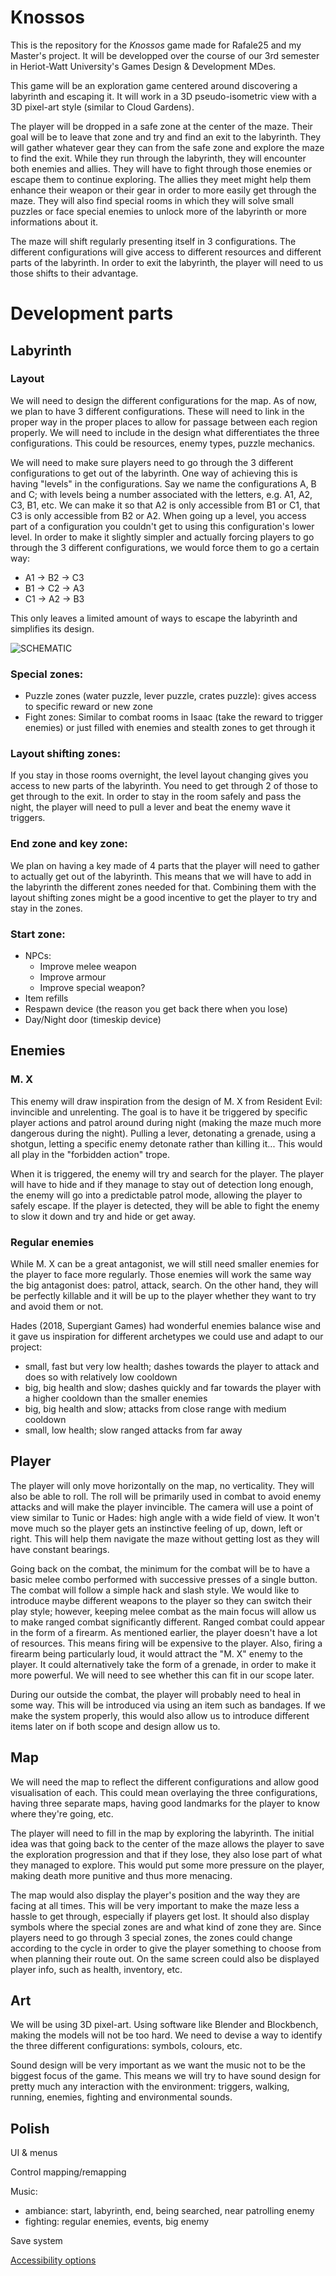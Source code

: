# Knossos

This is the repository for the *Knossos* game made for Rafale25 and my Master's project. It will be developped over the course of our 3rd semester in Heriot-Watt University's Games Design & Development MDes.

This game will be an exploration game centered around discovering a labyrinth and escaping it. It will work in a 3D pseudo-isometric view with a 3D pixel-art style (similar to Cloud Gardens).

The player will be dropped in a safe zone at the center of the maze. Their goal will be to leave that zone and try and find an exit to the labyrinth. They will gather whatever gear they can from the safe zone and explore the maze to find the exit. While they run through the labyrinth, they will encounter both enemies and allies. They will have to fight through those enemies or escape them to continue exploring. The allies they meet might help them enhance their weapon or their gear in order to more easily get through the maze. They will also find special rooms in which they will solve small puzzles or face special enemies to unlock more of the labyrinth or more informations about it.

The maze will shift regularly presenting itself in 3 configurations. The different configurations will give access to different resources and different parts of the labyrinth. In order to exit the labyrinth, the player will need to us those shifts to their advantage.

# Development parts

## Labyrinth

### Layout

We will need to design the different configurations for the map. As of now, we plan to have 3 different configurations. These will need to link in the proper way in the proper places to allow for passage between each region properly. We will need to include in the design what differentiates the three configurations. This could be resources, enemy types, puzzle mechanics.

We will need to make sure players need to go through the 3 different configurations to get out of the labyrinth. One way of achieving this is having "levels" in the configurations. Say we name the configurations A, B and C; with levels being a number associated with the letters, e.g. A1, A2, C3, B1, etc. We can make it so that A2 is only accessible from B1 or C1, that C3 is only accessible from B2 or A2. When going up a level, you access part of a configuration you couldn't get to using this configuration's lower level. In order to make it slightly simpler and actually forcing players to go through the 3 different configurations, we would force them to go a certain way:

- A1 -> B2 -> C3
- B1 -> C2 -> A3
- C1 -> A2 -> B3

This only leaves a limited amount of ways to escape the labyrinth and simplifies its design.

![SCHEMATIC](schematic.png)

### Special zones:

- Puzzle zones (water puzzle, lever puzzle, crates puzzle): gives access to specific reward or new zone
- Fight zones: Similar to combat rooms in Isaac (take the reward to trigger enemies) or just filled with enemies and stealth zones to get through it

### Layout shifting zones:

If you stay in those rooms overnight, the level layout changing gives you access to new parts of the labyrinth. You need to get through 2 of those to get through to the exit. In order to stay in the room safely and pass the night, the player will need to pull a lever and beat the enemy wave it triggers.

### End zone and key zone:

We plan on having a key made of 4 parts that the player will need to gather to actually get out of the labyrinth. This means that we will have to add in the labyrinth the different zones needed for that. Combining them with the layout shifting zones might be a good incentive to get the player to try and stay in the zones.

### Start zone:

- NPCs:
    - Improve melee weapon
    - Improve armour
    - Improve special weapon?
- Item refills
- Respawn device (the reason you get back there when you lose)
- Day/Night door (timeskip device)

## Enemies

### M. X

This enemy will draw inspiration from the design of M. X from Resident Evil: invincible and unrelenting. The goal is to have it be triggered by specific player actions and patrol around during night (making the maze much more dangerous during the night). Pulling a lever, detonating a grenade, using a shotgun, letting a specific enemy detonate rather than killing it... This would all play in the "forbidden action" trope.

When it is triggered, the enemy will try and search for the player. The player will have to hide and if they manage to stay out of detection long enough, the enemy will go into a predictable patrol mode, allowing the player to safely escape. If the player is detected, they will be able to fight the enemy to slow it down and try and hide or get away.

### Regular enemies

While M. X can be a great antagonist, we will still need smaller enemies for the player to face more regularly. Those enemies will work the same way the big antagonist does: patrol, attack, search. On the other hand, they will be perfectly killable and it will be up to the player whether they want to try and avoid them or not.

Hades (2018, Supergiant Games) had wonderful enemies balance wise and it gave us inspiration for different archetypes we could use and adapt to our project:

- small, fast but very low health; dashes towards the player to attack and does so with relatively low cooldown
- big, big health and slow; dashes quickly and far towards the player with a higher cooldown than the smaller enemies
- big, big health and slow; attacks from close range with medium cooldown
- small, low health; slow ranged attacks from far away

## Player

The player will only move horizontally on the map, no verticality. They will also be able to roll. The roll will be primarily used in combat to avoid enemy attacks and will make the player invincible. The camera will use a point of view similar to Tunic or Hades: high angle with a wide field of view. It won't move much so the player gets an instinctive feeling of up, down, left or right. This will help them navigate the maze without getting lost as they will have constant bearings.

Going back on the combat, the minimum for the combat will be to have a basic melee combo performed with successive presses of a single button. The combat will follow a simple hack and slash style. We would like to introduce maybe different weapons to the player so they can switch their play style; however, keeping melee combat as the main focus will allow us to make ranged combat significantly different. Ranged combat could appear in the form of a firearm. As mentioned earlier, the player doesn't have a lot of resources. This means firing will be expensive to the player. Also, firing a firearm being particularly loud, it would attract the "M. X" enemy to the player. It could alternatively take the form of a grenade, in order to make it more powerful. We will need to see whether this can fit in our scope later.

During our outside the combat, the player will probably need to heal in some way. This will be introduced via using an item such as bandages. If we make the system properly, this would also allow us to introduce different items later on if both scope and design allow us to.

## Map

We will need the map to reflect the different configurations and allow good visualisation of each. This could mean overlaying the three configurations, having three separate maps, having good landmarks for the player to know where they're going, etc.

The player will need to fill in the map by exploring the labyrinth. The initial idea was that going back to the center of the maze allows the player to save the exploration progression and that if they lose, they also lose part of what they managed to explore. This would put some more pressure on the player, making death more punitive and thus more menacing.

The map would also display the player's position and the way they are facing at all times. This will be very important to make the maze less a hassle to get through, especially if players get lost. It should also display symbols where the special zones are and what kind of zone they are. Since players need to go through 3 special zones, the zones could change according to the cycle in order to give the player something to choose from when planning their route out. On the same screen could also be displayed player info, such as health, inventory, etc.

## Art

We will be using 3D pixel-art. Using software like Blender and Blockbench, making the models will not be too hard. We need to devise a way to identify the three different configurations: symbols, colours, etc.

Sound design will be very important as we want the music not to be the biggest focus of the game. This means we will try to have sound design for pretty much any interaction with the environment: triggers, walking, running, enemies, fighting and environmental sounds.

## Polish

UI & menus

Control mapping/remapping

Music:
- ambiance: start, labyrinth, end, being searched, near patrolling enemy
- fighting: regular enemies, events, big enemy

Save system

[Accessibility options](https://gameaccessibilityguidelines.com/)